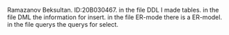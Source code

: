 Ramazanov Beksultan.
ID:20B030467.
in the file DDL I made tables.
in the file DML  the information for insert.
in the file ER-mode there is a ER-model.
in the file querys the querys for select.
